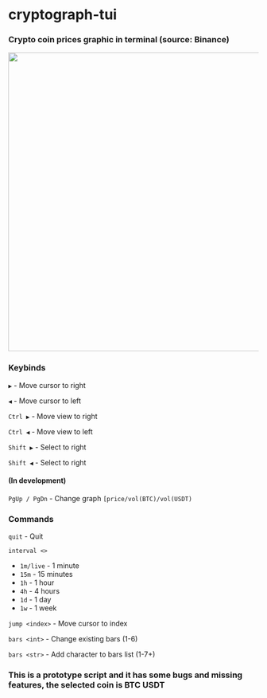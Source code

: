 # cryptograph-tui
### Crypto coin prices graphic in terminal (source: Binance)
<img src="https://user-images.githubusercontent.com/103644358/188319763-5ec5e636-bb28-46b8-bdc5-855e95595aad.png" width="600" />

### Keybinds
`▶` - Move cursor to right

`◀` - Move cursor to left

`Ctrl ▶` - Move view to right

`Ctrl ◀` - Move view to left

`Shift ▶` - Select to right

`Shift ◀` - Select to right

#### (In development)

`PgUp / PgDn` - Change graph `[price/vol(BTC)/vol(USDT)`

### Commands

`quit` - Quit

`interval <>`
-  `1m/live` - 1 minute
-  `15m` - 15 minutes
-  `1h` - 1 hour
-  `4h` - 4 hours
-  `1d` - 1 day
-  `1w` - 1 week

`jump <index>` - Move cursor to index

`bars <int>` - Change existing bars (1-6)

`bars <str>` - Add character to bars list (1-7+)

### This is a prototype script and it has some bugs and missing features, the selected coin is BTC USDT
